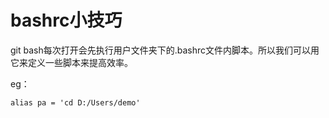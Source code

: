 # bashrc小技巧
git bash每次打开会先执行用户文件夹下的.bashrc文件内脚本。所以我们可以用它来定义一些脚本来提高效率。

eg：
```
alias pa = 'cd D:/Users/demo'
```
